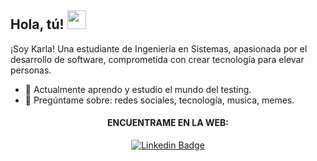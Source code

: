 <h2> Hola, tú! <img src="https://user-images.githubusercontent.com/70911022/183312043-095cc4b6-9fc5-4d34-9eb4-b21fa9de8e50.gif "width="30px"></h2>

¡Soy Karla! Una estudiante de Ingeniería en Sistemas, apasionada por el desarrollo de software, comprometida con crear tecnología para elevar personas.

- 🌱 Actualmente aprendo y estudio el mundo del testing.
- 👀 Pregúntame sobre: redes sociales, tecnología, musica, memes. 

<div align="center">
  <h4>ENCUENTRAME EN LA WEB:</h4>
  
   [![Linkedin Badge](https://img.shields.io/badge/LinkedIn-0077B5?style=for-the-badge&logo=linkedin&logoColor=white)](https://www.linkedin.com/in/karla-pazan-mera26/)

  <!--  ![](https://komarev.com/ghpvc/?username=your-github-KarlyPM&color=dc143c) -->
</div>


